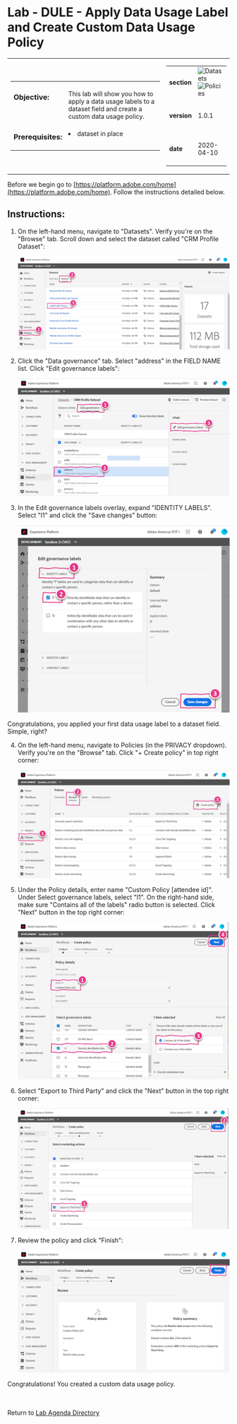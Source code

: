 # Lab - DULE - Apply Data Usage Label and Create Custom Data Usage Policy

<table style="border-collapse: collapse; border: none;" class="tab" cellspacing="0" cellpadding="0">

<tr style="border: none;">

<div align="left">
<td width="600" style="border: none;">
<table>
<tbody valign="top">
      <tr width="500">
            <td valign="top"><h3>Objective:</h3>
            </td>
            <td valign="top"><br>This lab will show you how to apply a data usage labels to a dataset field and create a custom data usage policy.
            </td>
     </tr>
     <tr width="500">
           <td valign="top"><h3>Prerequisites:</h3></td>
           <td valign="top"><br><li>dataset in place</li>
           </td>
     </tr>
</tbody>
</table>
</td>
</div>

<div align="right">
<td style="border: none;" valign="top">

<table>
<tbody valign="top">
      <tr>
            <td valign="middle" height="70"><b>section</b></td>
            <td valign="middle" height="70"><img src="https://github.com/adobe/AEP-Hands-on-Labs/blob/master/assets/images/left_hand_nav_menu_datasets.png?raw=true" alt="Datasets">
            <img src="https://github.com/adobe/AEP-Hands-on-Labs/blob/master/assets/images/left_hand_nav_menu_policies.png?raw=true" alt="Policies"></td>
      </tr>
      <tr>
            <td valign="middle" height="70"><b>version</b></td>
            <td valign="middle" height="70">1.0.1</td>
      </tr>
      <tr>
            <td valign="middle" height="70"><b>date</b></td>
            <td valign="middle" height="70">2020-04-10</td>
      </tr>
</tbody>
</table>
</td>
</div>

</tr>
</table>

Before we begin go to [https://platform.adobe.com/home](https://platform.adobe.com/home). Follow the instructions detailed below.

## Instructions:

1. On the left-hand menu, navigate to "Datasets". Verify you're on the "Browse" tab. Scroll down and select the dataset called "CRM Profile Dataset":

   ![Demo](./images/datausagelabel-1.png)

2. Click the "Data governance" tab. Select "address" in the FIELD NAME list. Click "Edit governance labels":

   ![Demo](./images/datausagelabel-2.png)

3. In the Edit governance labels overlay, expand "IDENTITY LABELS". Select "I1" and click the "Save changes" button:

   ![Demo](./images/datausagelabel-3.png)

Congratulations, you applied your first data usage label to a dataset field. Simple, right?

4. On the left-hand menu, navigate to Policies (in the PRIVACY dropdown). Verify you're on the "Browse" tab. Click "+ Create policy" in top right corner:

   ![Demo](./images/datausagepolicy1.png)

5. Under the Policy details, enter name "Custom Policy [attendee id]". Under Select governance labels, select "I1". On the right-hand side, make sure "Contains all of the labels" radio button is selected. Click "Next" button in the top right corner:

   ![Demo](./images/datausagepolicy2.png)

6. Select "Export to Third Party" and click the "Next" button in the top right corner:

   ![Demo](./images/datausagepolicy3.png)

7. Review the policy and click "Finish":

   ![Demo](./images/datausagepolicy4.png)

Congratulations! You created a custom data usage policy.
<br>
<br>
<br>

Return to [Lab Agenda Directory](https://github.com/adobe/AEP-Hands-on-Labs/blob/master/labs/retail/README.md#lab-agenda)
